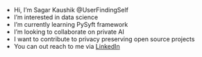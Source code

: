 - Hi, I’m Sagar Kaushik @UserFindingSelf
- I’m interested in data science
- I’m currently learning PySyft framework
- I’m looking to collaborate on private AI
- I want to contribute to privacy preserving open source projects
- You can out reach to me via [LinkedIn](https://www.linkedin.com/in/sagar-kaushik/)

<!---
UserFindingSelf/UserFindingSelf is a ✨ special ✨ repository because its `README.md` (this file) appears on your GitHub profile.
You can click the Preview link to take a look at your changes.
--->
